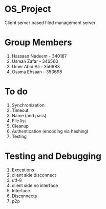 # OS_Project
 Client server based filed management server

# Group Members
1. Hassaan Nadeem - 340187
2. Usman Zafar - 346560
3. Umer Abid Ali - 356883
4. Osama Ehsaan - 353698

# To do
1. Synchronization
2. Timeout
3. Name (and pass)
4. File list
6. Cleanup
7. Authentication (encoding via hashing)
8. Testing

# Testing and Debugging
1. Exceptions
2. client side disconnect
3. utf-8
4. client side no interface
5. Interface
6. Disconnects
7. p2p